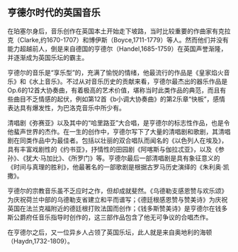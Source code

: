 
## 亨德尔时代的英国音乐

在珀塞尔身后，音乐创作在英国本土开始走下坡路，当时比较重要的作曲家有克拉克（Clarke,约1670-1707）和博伊斯（Boyce,1711-1779）等人。然而他们并没有能力超越前人，倒是来自德国的亨德尔（Handel,1685-1759）在英国声誉渐隆，并逐渐成为英国乐坛的霸主。

亨德尔的音乐是“享乐型”的，充满了愉悦的情绪，他最流行的作品是《皇家焰火音乐》和《水上音乐》。不过从对音乐历史的贡献来看，亨德尔最杰出的器乐作品是Op.6的12首大协奏曲，有着极高的艺术价值，堪称当时此类作品的典范，而且有些曲目不乏情感的起伏，例如第12首《b小调大协奏曲》的第2乐章“快板”，感情表达具有爆发性，为巴洛克音乐中所少有。

清唱剧《弥赛亚》以及其中的“哈里路亚”大合唱，是亨德尔的标志性作品，也是令他蜚声世界的杰作。在一生的创作中，亨德尔写下了大量的清唱剧和歌剧，其清唱剧在同类作品中为最佳者。包括以壮丽的双合唱队而闻名的《以色列人在埃及》，具有丰富戏剧性的《约书亚》，抒情性的田园剧《阿喀斯与伽拉忒亚》，以及《参孙》、《犹大·马加比》、《所罗门》等。亨德尔最后一部清唱剧是具有象征意义的《时间与真理的胜利》，他最著名的一部歌剧是根据古罗马历史演绎的《朱利奥·凯撒》。

亨德尔的宗教音乐虽不乏应时之作，但却成就斐然。《乌德勒支感恩赞与欢乐颂》为庆祝荷兰中部的乌德勒支省建立和平而谱写；《德廷根感恩赞与赞美诗》为庆祝英国在法兰克福附近的德廷根打败法国而创作；《钱多斯赞美诗》是亨德尔在钱多斯公爵府任音乐指导时创作的，这三部作品包含了他无可争议的合唱杰作。

在亨德尔之后，又一位异乡人占领了英国乐坛，此人就是来自奥地利的海顿（Haydn,1732-1809）。